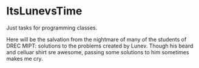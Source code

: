# ItsLunevsTime

Just tasks for programming classes.

Here will be the salvation from the nightmare of many of the students of DREC MIPT: solutions to the problems created by Lunev.
Though his beard and celluar shirt sre awesome, passing some solutions to him sometimes makes me cry.
